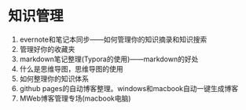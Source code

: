 # 知识管理

1. evernote和笔记本同步——如何管理你的知识摘录和知识搜索
2. 管理好你的收藏夹
3. markdown笔记整理\(Typora的使用\)——markdown的好处
4. 什么是思维导图，思维导图的使用
5. 如何整理你的知识体系
6. github pages的自动博客整理。windows和macbook自动一键生成博客
7. MWeb博客管理专场\(macbook电脑\)

